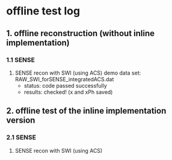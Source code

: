 # offline test log
## 1. offline reconstruction (without inline implementation)
### 1.1 SENSE
1. SENSE recon with SWI (using ACS)
   demo data set: RAW_SWI_forSENSE_integratedACS.dat 
   - status: code passed successfully 
   - results: checked! (x and xPh saved)
   

## 2. offline test of the inline implementation version
### 2.1 SENSE
1. SENSE recon with SWI (using ACS)


